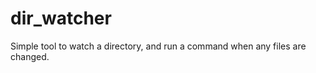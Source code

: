 dir_watcher
===========

Simple tool to watch a directory, and run a command when any files are changed.
